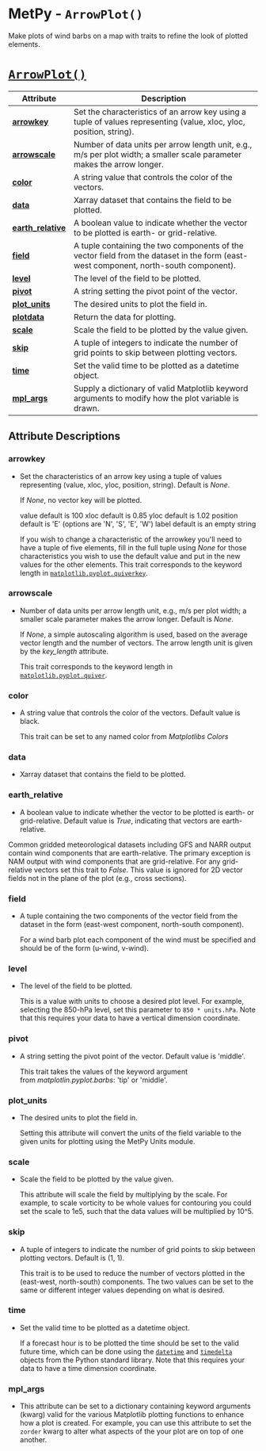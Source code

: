 # MetPy - `ArrowPlot()`

Make plots of wind barbs on a map with traits to refine the look of plotted elements.

# <a href="https://unidata.github.io/MetPy/latest/api/generated/metpy.plots.ArrowPlot.html" target="_blank">`ArrowPlot()`</a>
  | Attribute | Description |
  | - | - |
  | <a href="https://unidata.github.io/MetPy/latest/api/generated/metpy.plots.ArrowPlot.html#metpy.plots.ArrowPlot.arrowkey" target="_blank">**arrowkey**</a> | Set the characteristics of an arrow key using a tuple of values representing (value, xloc, yloc, position, string). |
  | <a href="https://unidata.github.io/MetPy/latest/api/generated/metpy.plots.ArrowPlot.html#metpy.plots.ArrowPlot.arrowscale" target="_blank">**arrowscale**</a> | Number of data units per arrow length unit, e.g., m/s per plot width; a smaller scale parameter makes the arrow longer. |
  | <a href="https://unidata.github.io/MetPy/latest/api/generated/metpy.plots.ArrowPlot.html#metpy.plots.ArrowPlot.color" target="_blank">**color**</a> | A string value that controls the color of the vectors. |
  | <a href="https://unidata.github.io/MetPy/latest/api/generated/metpy.plots.ArrowPlot.html#metpy.plots.ArrowPlot.data" target="_blank">**data**</a> | Xarray dataset that contains the field to be plotted. |
  | <a href="https://unidata.github.io/MetPy/latest/api/generated/metpy.plots.ArrowPlot.html#metpy.plots.ArrowPlot.earth_relative" target="_blank">**earth_relative**</a> | A boolean value to indicate whether the vector to be plotted is earth- or grid-relative. |
  | <a href="https://unidata.github.io/MetPy/latest/api/generated/metpy.plots.ArrowPlot.html#metpy.plots.ArrowPlot.field" target="_blank">**field**</a> | A tuple containing the two components of the vector field from the dataset in the form (east-west component, north-south component). |
  | <a href="https://unidata.github.io/MetPy/latest/api/generated/metpy.plots.ArrowPlot.html#metpy.plots.ArrowPlot.level" target="_blank">**level**</a> | The level of the field to be plotted. |
  | <a href="https://unidata.github.io/MetPy/latest/api/generated/metpy.plots.ArrowPlot.html#metpy.plots.ArrowPlot.pivot" target="_blank">**pivot**</a> | A string setting the pivot point of the vector. |
  | <a href="https://unidata.github.io/MetPy/latest/api/generated/metpy.plots.ArrowPlot.html#metpy.plots.ArrowPlot.plot_units" target="_blank">**plot_units**</a> | The desired units to plot the field in. |
  | <a href="https://unidata.github.io/MetPy/latest/api/generated/metpy.plots.ArrowPlot.html#metpy.plots.ArrowPlot.plotdata" target="_blank">**plotdata**</a> | Return the data for plotting. |
  | <a href="https://unidata.github.io/MetPy/latest/api/generated/metpy.plots.ArrowPlot.html#metpy.plots.ArrowPlot.scale" target="_blank">**scale**</a> | Scale the field to be plotted by the value given. |
  | <a href="https://unidata.github.io/MetPy/latest/api/generated/metpy.plots.ArrowPlot.html#metpy.plots.ArrowPlot.skip" target="_blank">**skip**</a> | A tuple of integers to indicate the number of grid points to skip between plotting vectors. |
  | <a href="https://unidata.github.io/MetPy/latest/api/generated/metpy.plots.ArrowPlot.html#metpy.plots.ArrowPlot.time" target="_blank">**time**</a> | Set the valid time to be plotted as a datetime object. |
  | <a href="https://unidata.github.io/MetPy/latest/api/generated/metpy.plots.ArrowPlot.html#metpy.plots.ArrowPlot.mpl_args" target="_blank">**mpl_args**</a> | Supply a dictionary of valid Matplotlib keyword arguments to modify how the plot variable is drawn. |

## Attribute Descriptions

### **arrowkey**
  * Set the characteristics of an arrow key using a tuple of values representing (value, xloc, yloc, position, string).
    Default is *None*.

    If *None*, no vector key will be plotted.

    value default is 100 xloc default is 0.85 yloc default is 1.02 position default is 'E'
    (options are 'N', 'S', 'E', 'W') label default is an empty string

    If you wish to change a characteristic of the arrowkey you'll need to have a tuple of five elements,
    fill in the full tuple using *None* for those characteristics you wish to use the default value and
    put in the new values for the other elements. This trait corresponds to the keyword length in
    <a href="https://matplotlib.org/stable/api/_as_gen/matplotlib.pyplot.quiverkey.html#matplotlib.pyplot.quiverkey " target="_blank">`matplotlib.pyplot.quiverkey`</a>.

### **arrowscale**
  * Number of data units per arrow length unit, e.g., m/s per plot width; a smaller scale parameter makes
    the arrow longer. Default is *None*.

    If *None*, a simple autoscaling algorithm is used, based on the average vector length and the number of
    vectors. The arrow length unit is given by the *key_length* attribute.

    This trait corresponds to the keyword length in
    <a href="https://matplotlib.org/stable/api/_as_gen/matplotlib.pyplot.quiver.html#matplotlib.pyplot.quiver " target="_blank">`matplotlib.pyplot.quiver`</a>.

### **color**
  * A string value that controls the color of the vectors. Default value is black.

    This trait can be set to any named color from *Matplotlibs Colors*

### **data**
  * Xarray dataset that contains the field to be plotted.

### **earth_relative**
  * A boolean value to indicate whether the vector to be plotted is earth- or grid-relative.
    Default value is *True*, indicating that vectors are earth-relative.

   Common gridded meteorological datasets including GFS and NARR output contain wind components
   that are earth-relative. The primary exception is NAM output with wind components that are grid-relative.
   For any grid-relative vectors set this trait to *False*. This value is ignored for 2D vector fields not
   in the plane of the plot (e.g., cross sections).

### **field**
  * A tuple containing the two components of the vector field from the dataset in the form (east-west component, north-south component).

    For a wind barb plot each component of the wind must be specified and should be of the form (u-wind, v-wind).

### **level**
  * The level of the field to be plotted.

    This is a value with units to choose a desired plot level. For example, selecting the
    850-hPa level, set this parameter to `850 * units.hPa`. Note that this requires your
    data to have a vertical dimension coordinate.

### **pivot**
  * A string setting the pivot point of the vector. Default value is 'middle'.

    This trait takes the values of the keyword argument from *matplotlin.pyplot.barbs*: 'tip' or 'middle'.

### **plot_units**
  * The desired units to plot the field in.

    Setting this attribute will convert the units of the field variable to the given units for plotting using the MetPy Units module.

### **scale**
  * Scale the field to be plotted by the value given.

    This attribute will scale the field by multiplying by the scale. For example, to scale
    vorticity to be whole values for contouring you could set the scale to 1e5, such that
    the data values will be multiplied by 10^5.

### **skip**
  * A tuple of integers to indicate the number of grid points to skip between plotting vectors. Default is (1, 1).

    This trait is to be used to reduce the number of vectors plotted in the (east-west, north-south)
    components. The two values can be set to the same or different integer values depending on what is desired.

### **time**
  * Set the valid time to be plotted as a datetime object.

    If a forecast hour is to be plotted the time should be set to the valid future time, which can be done using the
    <a href="https://docs.python.org/3/library/datetime.html#datetime.datetime" target="_blank">`datetime`</a> and
    <a href="https://docs.python.org/3/library/datetime.html#datetime.timedelta" target="_blank">`timedelta`</a>
    objects from the Python standard library. Note that this requires your data to have a time dimension coordinate.

### **mpl_args**
* This attribute can be set to a dictionary containing keyword arguments (kwarg)
  valid for the various Matplotlib plotting functions to enhance how a plot is
  created. For example, you can use this attribute to set the `zorder` kwarg to
  alter what aspects of the your plot are on top of one another.
